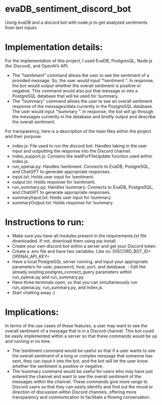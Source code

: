 # evaDB_sentiment_discord_bot
Using evaDB and a discord bot with node.js to get analyzed sentiments from text inputs


# Implementation details:
For the implementation of this project, I used EvaDB, PostgresQL, Node.js (for Discord), and OpenAI’s API. 

- The “!sentiment” command allows the user to see the sentiment of a provided message. So, the user would input “!sentiment <user input text>”. In response, the bot would output whether the overall sentiment is positive or negative. This command would also put that message or <user input text> into a PostgreSQL database that will be used for !summary.
- The “!summary” command allows the user to see an overall sentiment response of the messages/data currently in the PostgreSQL database. The user would input “!summary <any input>”. In response, the bot will go through the messages currently in the database and briefly output and describe the overall sentiment.

For transparency, here is a description of the main files within the project and their purpose: 
- index.js: File used to run the discord bot. Handles taking in the user input and outputting the response into the Discord channel. 
- index_support.js: Contains the waitForFileUpdate function used within index.js. 
- run_openai.py: Handles !sentiment. Connects to EvaDB, PostgreSQL, and ChatGPT to generate appropriate responses.
- input.txt: Holds user input for !sentiment.
- output.txt: Holds response for !sentiment.  
- run_summary.py: Handles !summary. Connects to EvaDB, PostgreSQL, and ChatGPT to generate appropriate responses.
- summaryInput.txt: Holds user input for !summary.
- summaryOutput.txt: Holds response for !summary. 


# Instructions to run:
- Make sure you have all modules present in the requirements.txt file downloaded. If not, download them using pip install.
- Create your own discord bot within a server and get your Discord token.
- Create a .env file and have two variables. Like so:
    DISCORD_BOT_ID=<your discord bot id>
    OPENAI_API_KEY=<your openAI API key>
- Have a local PostgreSQL server running, and input your appropriate parameters for user, password, host, port, and database. - Edit the already existing postgres_connect_query parameters within run_openai.py and run_summary.py.
- Have three terminals open, so that you can simultaneously run run_openai.py, run_summary.py, and index.js.
- Start chatting away :)


# Implications:
In terms of the use cases of these features, a user may want to see the overall sentiment of a message that is in a Discord channel. This bot could be easily implemented within a server so that these commands would be up and running in no time. 
- The !sentiment command would be useful so that if a user wants to see the overall sentiment of a long or complex message that someone has sent, they can input it into the bot, and the bot will let the user know whether the sentiment is positive or negative.
- The !summary command would be useful for users who may have just entered the channel and want to see the overall sentiment of the messages within the channel.
These commands give more range to Discord users so that they can easily identify and find out the mood or direction of discussion within Discord channels, offering more transparency and communication to facilitate a flowing conversation. 

